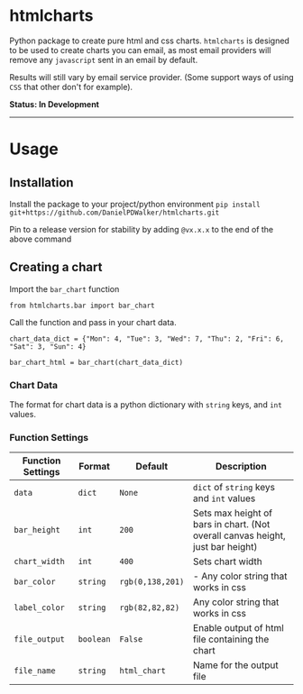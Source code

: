 # htmlcharts
Python package to create pure html and css charts. `htmlcharts` is designed to be used to create charts you can email, as most email providers will remove any `javascript` sent in an email by default.

Results will still vary by email service provider. (Some support ways of using `CSS` that other don't for example).

**Status: In Development**

---

# Usage

## Installation

Install the package to your project/python environment
`pip install git+https://github.com/DanielPDWalker/htmlcharts.git`

Pin to a release version for stability by adding `@vx.x.x` to the end of the above command

## Creating a chart

Import the `bar_chart` function

`from htmlcharts.bar import bar_chart`


Call the function and pass in your chart data.
```
chart_data_dict = {"Mon": 4, "Tue": 3, "Wed": 7, "Thu": 2, "Fri": 6, "Sat": 3, "Sun": 4}

bar_chart_html = bar_chart(chart_data_dict)
```

### Chart Data

The format for chart data is a python dictionary with `string` keys, and `int` values.

### Function Settings

| **Function Settings**           | **Format** | **Default** | **Description** |
| ------------------------------- | ---------- | ----------- | --------------- |
| `data` | `dict` | `None` | `dict` of `string` keys and `int` values |
| `bar_height` | `int` | `200` | Sets max height of bars in chart. (Not overall canvas height, just bar height) |
| `chart_width` | `int` | `400` |Sets chart width |
| `bar_color` | `string` | `rgb(0,138,201)` | - Any color string that works in css |
| `label_color` | `string` | `rgb(82,82,82)` | Any color string that works in css |
| `file_output` | `boolean` | `False` | Enable output of html file containing the chart |
| `file_name` | `string` | `html_chart` | Name for the output file |
